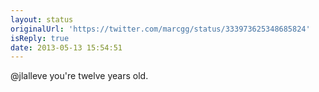 ```yaml
---
layout: status
originalUrl: 'https://twitter.com/marcgg/status/333973625348685824'
isReply: true
date: 2013-05-13 15:54:51
---
```


@jlalleve you're twelve years old.
